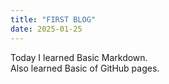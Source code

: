 ```yaml
---
title: "FIRST BLOG"
date: 2025-01-25
---
```

<p>Today I learned Basic Markdown.<br>
Also learned Basic of GitHub pages.</p>
